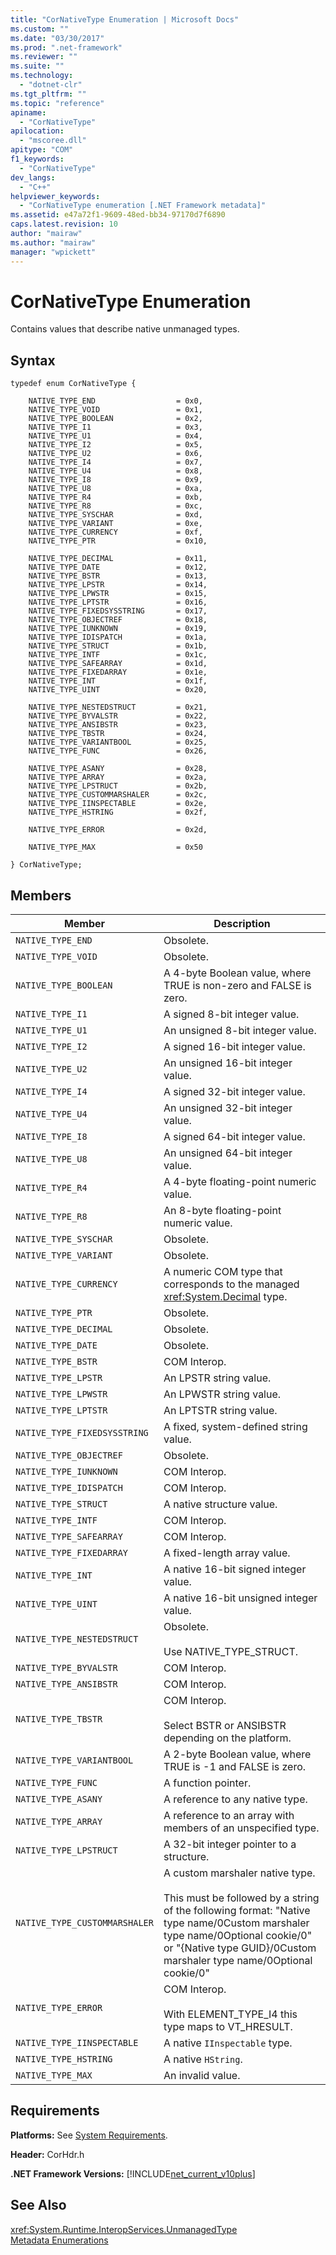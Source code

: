 ```yaml
---
title: "CorNativeType Enumeration | Microsoft Docs"
ms.custom: ""
ms.date: "03/30/2017"
ms.prod: ".net-framework"
ms.reviewer: ""
ms.suite: ""
ms.technology: 
  - "dotnet-clr"
ms.tgt_pltfrm: ""
ms.topic: "reference"
apiname: 
  - "CorNativeType"
apilocation: 
  - "mscoree.dll"
apitype: "COM"
f1_keywords: 
  - "CorNativeType"
dev_langs: 
  - "C++"
helpviewer_keywords: 
  - "CorNativeType enumeration [.NET Framework metadata]"
ms.assetid: e47a72f1-9609-48ed-bb34-97170d7f6890
caps.latest.revision: 10
author: "mairaw"
ms.author: "mairaw"
manager: "wpickett"
---
```

# CorNativeType Enumeration
Contains values that describe native unmanaged types.  
  
## Syntax  
  
```  
typedef enum CorNativeType {  
  
    NATIVE_TYPE_END                  = 0x0,  
    NATIVE_TYPE_VOID                 = 0x1,  
    NATIVE_TYPE_BOOLEAN              = 0x2,  
    NATIVE_TYPE_I1                   = 0x3,  
    NATIVE_TYPE_U1                   = 0x4,  
    NATIVE_TYPE_I2                   = 0x5,  
    NATIVE_TYPE_U2                   = 0x6,  
    NATIVE_TYPE_I4                   = 0x7,  
    NATIVE_TYPE_U4                   = 0x8,  
    NATIVE_TYPE_I8                   = 0x9,  
    NATIVE_TYPE_U8                   = 0xa,  
    NATIVE_TYPE_R4                   = 0xb,  
    NATIVE_TYPE_R8                   = 0xc,  
    NATIVE_TYPE_SYSCHAR              = 0xd,  
    NATIVE_TYPE_VARIANT              = 0xe,  
    NATIVE_TYPE_CURRENCY             = 0xf,  
    NATIVE_TYPE_PTR                  = 0x10,  
  
    NATIVE_TYPE_DECIMAL              = 0x11,  
    NATIVE_TYPE_DATE                 = 0x12,  
    NATIVE_TYPE_BSTR                 = 0x13,  
    NATIVE_TYPE_LPSTR                = 0x14,  
    NATIVE_TYPE_LPWSTR               = 0x15,  
    NATIVE_TYPE_LPTSTR               = 0x16,  
    NATIVE_TYPE_FIXEDSYSSTRING       = 0x17,  
    NATIVE_TYPE_OBJECTREF            = 0x18,  
    NATIVE_TYPE_IUNKNOWN             = 0x19,  
    NATIVE_TYPE_IDISPATCH            = 0x1a,  
    NATIVE_TYPE_STRUCT               = 0x1b,  
    NATIVE_TYPE_INTF                 = 0x1c,  
    NATIVE_TYPE_SAFEARRAY            = 0x1d,  
    NATIVE_TYPE_FIXEDARRAY           = 0x1e,  
    NATIVE_TYPE_INT                  = 0x1f,  
    NATIVE_TYPE_UINT                 = 0x20,  
  
    NATIVE_TYPE_NESTEDSTRUCT         = 0x21,  
    NATIVE_TYPE_BYVALSTR             = 0x22,  
    NATIVE_TYPE_ANSIBSTR             = 0x23,  
    NATIVE_TYPE_TBSTR                = 0x24,  
    NATIVE_TYPE_VARIANTBOOL          = 0x25,  
    NATIVE_TYPE_FUNC                 = 0x26,  
  
    NATIVE_TYPE_ASANY                = 0x28,  
    NATIVE_TYPE_ARRAY                = 0x2a,  
    NATIVE_TYPE_LPSTRUCT             = 0x2b,  
    NATIVE_TYPE_CUSTOMMARSHALER      = 0x2c,  
    NATIVE_TYPE_IINSPECTABLE         = 0x2e,  
    NATIVE_TYPE_HSTRING              = 0x2f,  
  
    NATIVE_TYPE_ERROR                = 0x2d,   
  
    NATIVE_TYPE_MAX                  = 0x50  
  
} CorNativeType;  
```  
  
## Members  
  
|Member|Description|  
|------------|-----------------|  
|`NATIVE_TYPE_END`|Obsolete.|  
|`NATIVE_TYPE_VOID`|Obsolete.|  
|`NATIVE_TYPE_BOOLEAN`|A 4-byte Boolean value, where TRUE is non-zero and FALSE is zero.|  
|`NATIVE_TYPE_I1`|A signed 8-bit integer value.|  
|`NATIVE_TYPE_U1`|An unsigned 8-bit integer value.|  
|`NATIVE_TYPE_I2`|A signed 16-bit integer value.|  
|`NATIVE_TYPE_U2`|An unsigned 16-bit integer value.|  
|`NATIVE_TYPE_I4`|A signed 32-bit integer value.|  
|`NATIVE_TYPE_U4`|An unsigned 32-bit integer value.|  
|`NATIVE_TYPE_I8`|A signed 64-bit integer value.|  
|`NATIVE_TYPE_U8`|An unsigned 64-bit integer value.|  
|`NATIVE_TYPE_R4`|A 4-byte floating-point numeric value.|  
|`NATIVE_TYPE_R8`|An 8-byte floating-point numeric value.|  
|`NATIVE_TYPE_SYSCHAR`|Obsolete.|  
|`NATIVE_TYPE_VARIANT`|Obsolete.|  
|`NATIVE_TYPE_CURRENCY`|A numeric COM type that corresponds to the managed <xref:System.Decimal> type.|  
|`NATIVE_TYPE_PTR`|Obsolete.|  
|`NATIVE_TYPE_DECIMAL`|Obsolete.|  
|`NATIVE_TYPE_DATE`|Obsolete.|  
|`NATIVE_TYPE_BSTR`|COM Interop.|  
|`NATIVE_TYPE_LPSTR`|An LPSTR string value.|  
|`NATIVE_TYPE_LPWSTR`|An LPWSTR string value.|  
|`NATIVE_TYPE_LPTSTR`|An LPTSTR string value.|  
|`NATIVE_TYPE_FIXEDSYSSTRING`|A fixed, system-defined string value.|  
|`NATIVE_TYPE_OBJECTREF`|Obsolete.|  
|`NATIVE_TYPE_IUNKNOWN`|COM Interop.|  
|`NATIVE_TYPE_IDISPATCH`|COM Interop.|  
|`NATIVE_TYPE_STRUCT`|A native structure value.|  
|`NATIVE_TYPE_INTF`|COM Interop.|  
|`NATIVE_TYPE_SAFEARRAY`|COM Interop.|  
|`NATIVE_TYPE_FIXEDARRAY`|A fixed-length array value.|  
|`NATIVE_TYPE_INT`|A native 16-bit signed integer value.|  
|`NATIVE_TYPE_UINT`|A native 16-bit unsigned integer value.|  
|`NATIVE_TYPE_NESTEDSTRUCT`|Obsolete.<br /><br /> Use NATIVE_TYPE_STRUCT.|  
|`NATIVE_TYPE_BYVALSTR`|COM Interop.|  
|`NATIVE_TYPE_ANSIBSTR`|COM Interop.|  
|`NATIVE_TYPE_TBSTR`|COM Interop.<br /><br /> Select BSTR or ANSIBSTR depending on the platform.|  
|`NATIVE_TYPE_VARIANTBOOL`|A 2-byte Boolean value, where TRUE is -1 and FALSE is zero.|  
|`NATIVE_TYPE_FUNC`|A function pointer.|  
|`NATIVE_TYPE_ASANY`|A reference to any native type.|  
|`NATIVE_TYPE_ARRAY`|A reference to an array with members of an unspecified type.|  
|`NATIVE_TYPE_LPSTRUCT`|A 32-bit integer pointer to a structure.|  
|`NATIVE_TYPE_CUSTOMMARSHALER`|A custom marshaler native type.<br /><br /> This must be followed by a string of the following format: "Native type name/0Custom marshaler type name/0Optional cookie/0" or "{Native type GUID}/0Custom marshaler type name/0Optional cookie/0"|  
|`NATIVE_TYPE_ERROR`|COM Interop.<br /><br /> With ELEMENT_TYPE_I4 this type maps to VT_HRESULT.|  
|`NATIVE_TYPE_IINSPECTABLE`|A native `IInspectable` type.|  
|`NATIVE_TYPE_HSTRING`|A native `HString`.|  
|`NATIVE_TYPE_MAX`|An invalid value.|  
  
## Requirements  
 **Platforms:** See [System Requirements](../../../../docs/framework/get-started/system-requirements.md).  
  
 **Header:** CorHdr.h  
  
 **.NET Framework Versions:** [!INCLUDE[net_current_v10plus](../../../../includes/net-current-v10plus-md.md)]  
  
## See Also  
 <xref:System.Runtime.InteropServices.UnmanagedType>   
 [Metadata Enumerations](../../../../docs/framework/unmanaged-api/metadata/metadata-enumerations.md)
